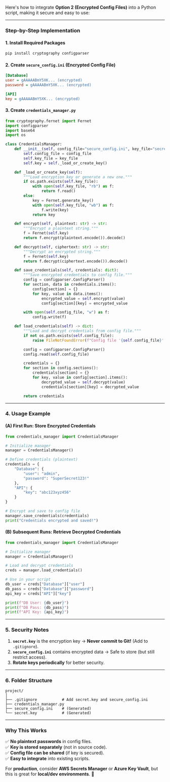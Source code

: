 Here's how to integrate **Option 2 (Encrypted Config Files)** into a Python script, making it secure and easy to use:

---

### **Step-by-Step Implementation**

#### **1. Install Required Packages**
```bash
pip install cryptography configparser
```

#### **2. Create `secure_config.ini` (Encrypted Config File)**
```ini
[Database]
user = gAAAAABmY5XK... (encrypted)
password = gAAAAABmY5XK... (encrypted)

[API]
key = gAAAAABmY5XK... (encrypted)
```

#### **3. Create `credentials_manager.py`**
```python
from cryptography.fernet import Fernet
import configparser
import base64
import os

class CredentialsManager:
    def __init__(self, config_file="secure_config.ini", key_file="secret.key"):
        self.config_file = config_file
        self.key_file = key_file
        self.key = self._load_or_create_key()

    def _load_or_create_key(self):
        """Load encryption key or generate a new one."""
        if os.path.exists(self.key_file):
            with open(self.key_file, "rb") as f:
                return f.read()
        else:
            key = Fernet.generate_key()
            with open(self.key_file, "wb") as f:
                f.write(key)
            return key

    def encrypt(self, plaintext: str) -> str:
        """Encrypt a plaintext string."""
        f = Fernet(self.key)
        return f.encrypt(plaintext.encode()).decode()

    def decrypt(self, ciphertext: str) -> str:
        """Decrypt an encrypted string."""
        f = Fernet(self.key)
        return f.decrypt(ciphertext.encode()).decode()

    def save_credentials(self, credentials: dict):
        """Save encrypted credentials to config file."""
        config = configparser.ConfigParser()
        for section, data in credentials.items():
            config[section] = {}
            for key, value in data.items():
                encrypted_value = self.encrypt(value)
                config[section][key] = encrypted_value

        with open(self.config_file, "w") as f:
            config.write(f)

    def load_credentials(self) -> dict:
        """Load and decrypt credentials from config file."""
        if not os.path.exists(self.config_file):
            raise FileNotFoundError(f"Config file '{self.config_file}' not found.")

        config = configparser.ConfigParser()
        config.read(self.config_file)

        credentials = {}
        for section in config.sections():
            credentials[section] = {}
            for key, value in config[section].items():
                decrypted_value = self.decrypt(value)
                credentials[section][key] = decrypted_value

        return credentials
```

---

### **4. Usage Example**
#### **(A) First Run: Store Encrypted Credentials**
```python
from credentials_manager import CredentialsManager

# Initialize manager
manager = CredentialsManager()

# Define credentials (plaintext)
credentials = {
    "Database": {
        "user": "admin",
        "password": "SuperSecret123!"
    },
    "API": {
        "key": "abc123xyz456"
    }
}

# Encrypt and save to config file
manager.save_credentials(credentials)
print("Credentials encrypted and saved!")
```

#### **(B) Subsequent Runs: Retrieve Decrypted Credentials**
```python
from credentials_manager import CredentialsManager

# Initialize manager
manager = CredentialsManager()

# Load and decrypt credentials
creds = manager.load_credentials()

# Use in your script
db_user = creds["Database"]["user"]
db_pass = creds["Database"]["password"]
api_key = creds["API"]["key"]

print(f"DB User: {db_user}")
print(f"DB Pass: {db_pass}")
print(f"API Key: {api_key}")
```

---

### **5. Security Notes**
1. **`secret.key`** is the encryption key → **Never commit to Git!** (Add to `.gitignore`).
2. **`secure_config.ini`** contains encrypted data → Safe to store (but still restrict access).
3. **Rotate keys periodically** for better security.

---

### **6. Folder Structure**
```
project/
│
├── .gitignore           # Add secret.key and secure_config.ini
├── credentials_manager.py
├── secure_config.ini    # (Generated)
└── secret.key           # (Generated)
```

---

### **Why This Works**
✅ **No plaintext passwords** in config files.  
✅ **Key is stored separately** (not in source code).  
✅ **Config file can be shared** (if key is secured).  
✅ **Easy to integrate** into existing scripts.  

For **production**, consider **AWS Secrets Manager** or **Azure Key Vault**, but this is great for **local/dev environments**. 🚀
